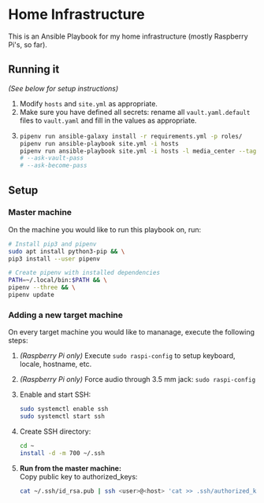 # Home Infrastructure

This is an Ansible Playbook for my home infrastructure (mostly Raspberry Pi's, so far).


## Running it

_(See below for setup instructions)_

1. Modify `hosts` and `site.yml` as appropriate.
1. Make sure you have defined all secrets: rename all `vault.yaml.default` files to `vault.yaml` and fill in the values as appropriate.
1. ```sh
   pipenv run ansible-galaxy install -r requirements.yml -p roles/
   pipenv run ansible-playbook site.yml -i hosts
   pipenv run ansible-playbook site.yml -i hosts -l media_center --tags raspotify
   # --ask-vault-pass
   # --ask-become-pass
   ```


## Setup

### Master machine

On the machine you would like to run this playbook on, run:

```sh
# Install pip3 and pipenv
sudo apt install python3-pip && \
pip3 install --user pipenv

# Create pipenv with installed dependencies
PATH=~/.local/bin:$PATH && \
pipenv --three && \
pipenv update
```


### Adding a new target machine

On every target machine you would like to mananage, execute the following steps:

1. _(Raspberry Pi only)_ Execute `sudo raspi-config` to setup keyboard, locale, hostname, etc.

1. _(Raspberry Pi only)_ Force audio through 3.5 mm jack: `sudo raspi-config`

1. Enable and start SSH:
   ```sh
   sudo systemctl enable ssh
   sudo systemctl start ssh
   ```

1. Create SSH directory:
   ```sh
   cd ~
   install -d -m 700 ~/.ssh
   ```

1. **Run from the master machine:**<br>
   Copy public key to authorized_keys:
   ```sh
   cat ~/.ssh/id_rsa.pub | ssh <user>@<host> 'cat >> .ssh/authorized_keys'
   ```
